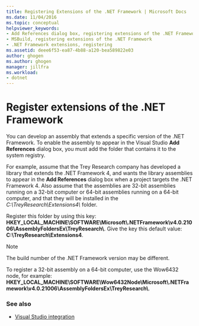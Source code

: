 ```yaml
---
title: Registering Extensions of the .NET Framework | Microsoft Docs
ms.date: 11/04/2016
ms.topic: conceptual
helpviewer_keywords:
- Add References dialog box, registering extensions of the .NET Framework
- MSBuild, registering extensions of the .NET Framework
- .NET Framework extensions, registering
ms.assetid: deee6f53-ea87-4b88-a120-bea589822e03
author: ghogen
ms.author: ghogen
manager: jillfra
ms.workload:
- dotnet
---
```

# Register extensions of the .NET Framework

You can develop an assembly that extends a specific version of the .NET Framework. To enable the assembly to appear in the Visual Studio **Add References** dialog box, you must add the folder that contains it to the system registry.

 For example, assume that the Trey Research company has developed a library that extends the .NET Framework 4, and wants the library assemblies to appear in the **Add References** dialog box when a project targets the .NET Framework 4. Also assume that the assemblies are 32-bit assemblies running on a 32-bit computer or 64-bit assemblies running on a 64-bit computer, and that they will be installed in the *C:\TreyResearch\Extensions4\\* folder.

 Register this folder by using this key: **HKEY_LOCAL_MACHINE\SOFTWARE\Microsoft\\.NETFramework\v4.0.21006\AssemblyFoldersEx\TreyResearch\\**. Give the key this default value: **C:\TreyResearch\Extensions4**.

> [!NOTE]
> The build number of the .NET Framework version may be different.

 To register a 32-bit assembly on a 64-bit computer, use the Wow6432 node, for example: **HKEY_LOCAL_MACHINE\SOFTWARE\Wow6432Node\Microsoft\\.NETFramework\v4.0.21006\AssemblyFoldersEx\TreyResearch\\**.

### See also

- [Visual Studio integration](../msbuild/visual-studio-integration-msbuild.md)
